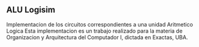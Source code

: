 ## ALU Logisim
Implementacion de los circuitos correspondientes a una unidad Aritmetico Logica
Esta implementacion es un trabajo realizado para la materia de Organizacion y Arquitectura del Computador I, dictada en Exactas, UBA.
